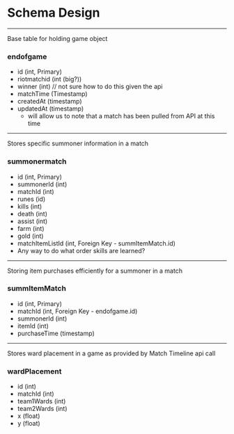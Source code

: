 # Schema Design
---
Base table for holding game object
### endofgame
- id (int, Primary)
- riotmatchid (int (big?))
- winner (int) // not sure how to do this given the api
- matchTime (Timestamp)
- createdAt (timestamp) 
- updatedAt (timestamp) 
	- will allow us to note that a match has been pulled from API at this time
---
Stores specific summoner information in a match
### summonermatch
- id (int, Primary)
- summonerId (int)
- matchId (int)
- runes (id)
- kills (int) 
- death (int) 
- assist (int) 
- farm (int) 
- gold (int) 
- matchItemListId (int, Foreign Key - summItemMatch.id)
- Any way to do what order skills are learned?
---
Storing item purchases efficiently for a summoner in a match
### summItemMatch
- id (int, Primary) 
- matchId (int, Foreign Key - endofgame.id) 
- summonerId (int)
- itemId (int)
- purchaseTime (timestamp)
---
Stores ward placement in a game as provided by Match Timeline api call
### wardPlacement
- id (int)
- matchId (int)
- team1Wards (int)
- team2Wards (int)
- x (float)
- y (float)


